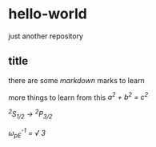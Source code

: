 # hello-world
just another repository

## title

there are some *markdown* marks to learn 

more things to learn from this *a<sup>2</sup> + b<sup>2</sup> = c<sup>2</sup>*

*<sup>2</sup>S<sub>1/2</sub> &rarr; <sup>2</sup>P<sub>3/2</sub>*

*&omega;<sub>pE</sub><sup>-1</sup> = &radic; 3*

